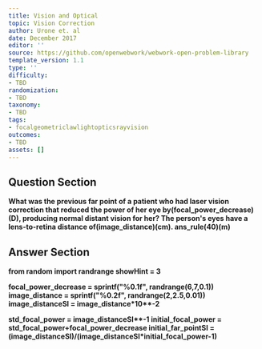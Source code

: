 ```yaml
---
title: Vision and Optical
topic: Vision Correction
author: Urone et. al
date: December 2017
editor: ''
source: https://github.com/openwebwork/webwork-open-problem-library
template_version: 1.1
type: ''
difficulty:
- TBD
randomization:
- TBD
taxonomy:
- TBD
tags:
- focalgeometriclawlightopticsrayvision
outcomes:
- TBD
assets: []
---
```


## Question Section 

<b>
What was the previous far point of a patient who had laser vision correction that
reduced the power of her eye by(focal_power_decrease)(D), producing normal distant vision for her? The person's eyes have a lens-to-retina distance of(image_distance)(cm).
ans_rule(40)(m)



## Answer Section

from random import randrange
showHint = 3

focal_power_decrease = sprintf("%0.1f", randrange(6,7,0.1))
image_distance = sprintf("%0.2f", randrange(2,2.5,0.01))
image_distanceSI = image_distance*10**-2

std_focal_power = image_distanceSI**-1
initial_focal_power = std_focal_power+focal_power_decrease 
initial_far_pointSI = (image_distanceSI)/(image_distanceSI*initial_focal_power-1)